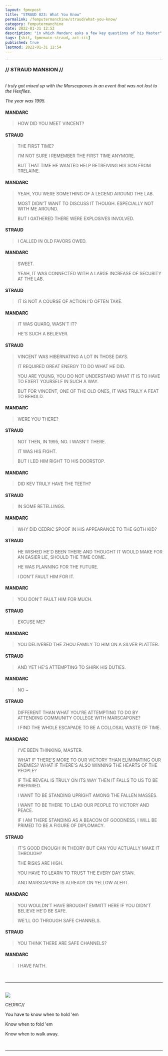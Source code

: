 ```yaml
---
layout: fpmcpost
title: "STRAUD 023: What You Know"
permalink: /femputermanchine/straud/what-you-know/
category: femputermanchine
date: 2022-01-31 12:53
description: "in which Mandarc asks a few key questions of his Master"
tags: [skit, fpmcmain-straud, act-iii]
published: true
lastmod: 2022-01-31 12:54
---
```

[//]: # (  1/31/22  -added)

*****
### // STRAUD MANSION //

<br><i>I truly got mixed up with the Marscapones in an event that was not lost to the Hexfiles.</i>

<i>The year was 1995.</i>

#### MANDARC

> HOW DID YOU MEET VINCENT?

#### STRAUD

> THE FIRST TIME?
> 
> I'M NOT SURE I REMEMBER THE FIRST TIME ANYMORE.
> 
> BUT THAT TIME HE WANTED HELP RETREIVING HIS SON FROM TRELAINE.

#### MANDARC

> YEAH, YOU WERE SOMETHING OF A LEGEND AROUND THE LAB.
> 
> MOST DIDN'T WANT TO DISCUSS IT THOUGH. ESPECIALLY NOT WITH ME AROUND.
> 
> BUT I GATHERED THERE WERE EXPLOSIVES INVOLVED.

#### STRAUD

> I CALLED IN OLD FAVORS OWED.

#### MANDARC

> SWEET.
> 
> YEAH, IT WAS CONNECTED WITH A LARGE INCREASE OF SECURITY AT THE LAB.

#### STRAUD

> IT IS NOT A COURSE OF ACTION I'D OFTEN TAKE.

#### MANDARC

> IT WAS QUARQ, WASN'T IT?
> 
> HE'S SUCH A BELIEVER.

#### STRAUD

> VINCENT WAS HIBERNATING A LOT IN THOSE DAYS.
> 
> IT REQUIRED GREAT ENERGY TO DO WHAT HE DID.
> 
> YOU ARE YOUNG, YOU DO NOT UNDERSTAND WHAT IT IS TO HAVE TO EXERT YOURSELF IN SUCH A WAY.
> 
> BUT FOR VINCENT, ONE OF THE OLD ONES, IT WAS TRULY A FEAT TO BEHOLD.

#### MANDARC

> WERE YOU THERE?

#### STRAUD

> NOT THEN, IN 1995, NO. I WASN'T THERE. 
> 
> IT WAS HIS FIGHT.
> 
> BUT I LED HIM RIGHT TO HIS DOORSTOP.

#### MANDARC

> DID KEV TRULY HAVE THE TEETH?

#### STRAUD

> IN SOME RETELLINGS.

#### MANDARC

> WHY DID CEDRIC SPOOF IN HIS APPEARANCE TO THE GOTH KID?

#### STRAUD

> HE WISHED HE'D BEEN THERE AND THOUGHT IT WOULD MAKE FOR AN EASIER LIE, SHOULD THE TIME COME.
> 
> HE WAS PLANNING FOR THE FUTURE.
> 
> I DON'T FAULT HIM FOR IT.

#### MANDARC

> YOU DON'T FAULT HIM FOR MUCH.

#### STRAUD

> EXCUSE ME?

#### MANDARC

> YOU DELIVERED THE ZHOU FAMILY TO HIM ON A SILVER PLATTER.

#### STRAUD

> AND YET HE'S ATTEMPTING TO SHIRK HIS DUTIES.

#### MANDARC

> NO ~

#### STRAUD

> DIFFERENT THAN WHAT YOU'RE ATTEMPTING TO DO BY ATTENDING COMMUNITY COLLEGE WITH MARSCAPONE?
> 
> I FIND THE WHOLE ESCAPADE TO BE A COLLOSAL WASTE OF TIME.

#### MANDARC

> I'VE BEEN THINKING, MASTER.
> 
> WHAT IF THERE'S MORE TO OUR VICTORY THAN ELIMINATING OUR ENEMIES? WHAT IF THERE'S ALSO WINNING THE HEARTS OF THE PEOPLE?
> 
> IF THE REVEAL IS TRULY ON ITS WAY THEN IT FALLS TO US TO BE PREPARED.
> 
> I WANT TO BE STANDING UPRIGHT AMONG THE FALLEN MASSES.
> 
> I WANT TO BE THERE TO LEAD OUR PEOPLE TO VICTORY AND PEACE.
> 
> IF I AM THERE STANDING AS A BEACON OF GOODNESS, I WILL BE PRIMED TO BE A FIGURE OF DIPLOMACY.

#### STRAUD

> IT'S GOOD ENOUGH IN THEORY BUT CAN YOU ACTUALLY MAKE IT THROUGH?
> 
> THE RISKS ARE HIGH.
> 
> YOU HAVE TO LEARN TO TRUST THE EVERY DAY STAN.
> 
> AND MARSCAPONE IS ALREADY ON YELLOW ALERT.

#### MANDARC

> YOU WOULDN'T HAVE BROUGHT EMMITT HERE IF YOU DIDN'T BELIEVE HE'D BE SAFE.
> 
> WE'LL GO THROUGH SAFE CHANNELS.

#### STRAUD

> YOU THINK THERE ARE SAFE CHANNELS?

#### MANDARC

> I HAVE FAITH.

<BR>

*****
<BR>
<div class="chat-box">
<img src="{{ site.url }}/assets/tb/cedric1.jpg" class="chat-portrait" />
<p class="ppl-sez">CEDRIC//</p>
<p class="ppl-sez">You have to know when to hold 'em</p>
<p class="ppl-sez">Know when to fold 'em</p>
<p class="ppl-sez">Know when to walk away.</p>
</div>
<br>

*****

